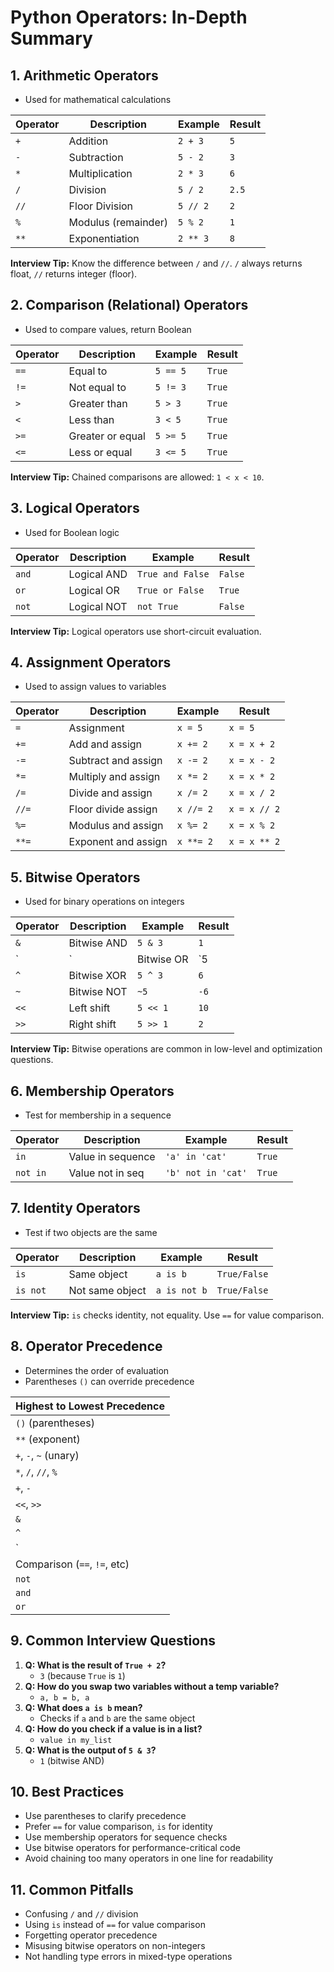 # Python Operators: In-Depth Summary

## 1. Arithmetic Operators

- Used for mathematical calculations

| Operator | Description         | Example  | Result |
| -------- | ------------------- | -------- | ------ |
| `+`      | Addition            | `2 + 3`  | `5`    |
| `-`      | Subtraction         | `5 - 2`  | `3`    |
| `*`      | Multiplication      | `2 * 3`  | `6`    |
| `/`      | Division            | `5 / 2`  | `2.5`  |
| `//`     | Floor Division      | `5 // 2` | `2`    |
| `%`      | Modulus (remainder) | `5 % 2`  | `1`    |
| `**`     | Exponentiation      | `2 ** 3` | `8`    |

**Interview Tip:** Know the difference between `/` and `//`. `/` always returns float, `//` returns integer (floor).

## 2. Comparison (Relational) Operators

- Used to compare values, return Boolean

| Operator | Description      | Example  | Result |
| -------- | ---------------- | -------- | ------ |
| `==`     | Equal to         | `5 == 5` | `True` |
| `!=`     | Not equal to     | `5 != 3` | `True` |
| `>`      | Greater than     | `5 > 3`  | `True` |
| `<`      | Less than        | `3 < 5`  | `True` |
| `>=`     | Greater or equal | `5 >= 5` | `True` |
| `<=`     | Less or equal    | `3 <= 5` | `True` |

**Interview Tip:** Chained comparisons are allowed: `1 < x < 10`.

## 3. Logical Operators

- Used for Boolean logic

| Operator | Description | Example          | Result  |
| -------- | ----------- | ---------------- | ------- |
| `and`    | Logical AND | `True and False` | `False` |
| `or`     | Logical OR  | `True or False`  | `True`  |
| `not`    | Logical NOT | `not True`       | `False` |

**Interview Tip:** Logical operators use short-circuit evaluation.

## 4. Assignment Operators

- Used to assign values to variables

| Operator | Description         | Example   | Result       |
| -------- | ------------------- | --------- | ------------ |
| `=`      | Assignment          | `x = 5`   | `x = 5`      |
| `+=`     | Add and assign      | `x += 2`  | `x = x + 2`  |
| `-=`     | Subtract and assign | `x -= 2`  | `x = x - 2`  |
| `*=`     | Multiply and assign | `x *= 2`  | `x = x * 2`  |
| `/=`     | Divide and assign   | `x /= 2`  | `x = x / 2`  |
| `//=`    | Floor divide assign | `x //= 2` | `x = x // 2` |
| `%=`     | Modulus and assign  | `x %= 2`  | `x = x % 2`  |
| `**=`    | Exponent and assign | `x **= 2` | `x = x ** 2` |

## 5. Bitwise Operators

- Used for binary operations on integers

| Operator | Description | Example    | Result |
| -------- | ----------- | ---------- | ------ |
| `&`      | Bitwise AND | `5 & 3`    | `1`    |
| `|`      | Bitwise OR  | `5 | 3`    | `7`    |
| `^`      | Bitwise XOR | `5 ^ 3`    | `6`    |
| `~`      | Bitwise NOT | `~5`       | `-6`   |
| `<<`     | Left shift  | `5 << 1`   | `10`   |
| `>>`     | Right shift | `5 >> 1`   | `2`    |

**Interview Tip:** Bitwise operations are common in low-level and optimization questions.

## 6. Membership Operators

- Test for membership in a sequence

| Operator | Description       | Example            | Result |
| -------- | ----------------- | ------------------ | ------ |
| `in`     | Value in sequence | `'a' in 'cat'`     | `True` |
| `not in` | Value not in seq  | `'b' not in 'cat'` | `True` |

## 7. Identity Operators

- Test if two objects are the same

| Operator | Description     | Example      | Result       |
| -------- | --------------- | ------------ | ------------ |
| `is`     | Same object     | `a is b`     | `True/False` |
| `is not` | Not same object | `a is not b` | `True/False` |

**Interview Tip:** `is` checks identity, not equality. Use `==` for value comparison.

## 8. Operator Precedence

- Determines the order of evaluation
- Parentheses `()` can override precedence

| Highest to Lowest Precedence |
| ---------------------------- |
| `()` (parentheses)           |
| `**` (exponent)              |
| `+`, `-`, `~` (unary)        |
| `*`, `/`, `//`, `%`          |
| `+`, `-`                     |
| `<<`, `>>`                   |
| `&`                          |
| `^`                          |
| `|`                          |
| Comparison (`==`, `!=`, etc) |
| `not`                        |
| `and`                        |
| `or`                         |

## 9. Common Interview Questions

1. **Q: What is the result of `True + 2`?**
   - `3` (because `True` is `1`)
2. **Q: How do you swap two variables without a temp variable?**
   - `a, b = b, a`
3. **Q: What does `a is b` mean?**
   - Checks if `a` and `b` are the same object
4. **Q: How do you check if a value is in a list?**
   - `value in my_list`
5. **Q: What is the output of `5 & 3`?**
   - `1` (bitwise AND)

## 10. Best Practices

- Use parentheses to clarify precedence
- Prefer `==` for value comparison, `is` for identity
- Use membership operators for sequence checks
- Use bitwise operators for performance-critical code
- Avoid chaining too many operators in one line for readability

## 11. Common Pitfalls

- Confusing `/` and `//` division
- Using `is` instead of `==` for value comparison
- Forgetting operator precedence
- Misusing bitwise operators on non-integers
- Not handling type errors in mixed-type operations
